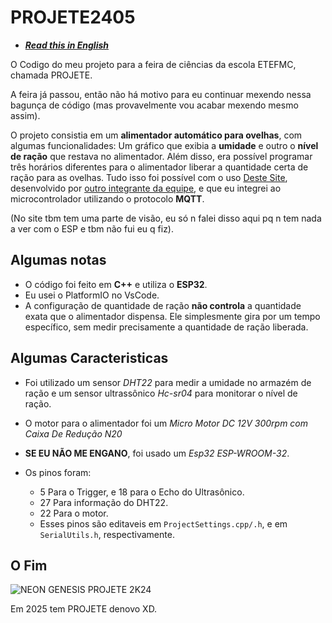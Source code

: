 # PROJETE2405

- ***[Read this in English](https://github.com/11-pog/PROJETE2405ESP/blob/main/README_EN.md)***

O Codigo do meu projeto para a feira de ciências da escola ETEFMC, chamada PROJETE.

A feira já passou, então não há motivo para eu continuar mexendo nessa bagunça de código (mas provavelmente vou acabar mexendo mesmo assim).

O projeto consistia em um **alimentador automático para ovelhas**, com algumas funcionalidades: Um gráfico que exibia a **umidade** e outro o **nível de ração** que restava no alimentador. Além disso, era possível programar três horários diferentes para o alimentador liberar a quantidade certa de ração para as ovelhas. Tudo isso foi possível com o uso [Deste Site](https://github.com/JuanCB1/site-com-contador), desenvolvido por [outro integrante da equipe](https://github.com/JuanCB1), e que eu integrei ao microcontrolador utilizando o protocolo **MQTT**.

(No site tbm tem uma parte de visão, eu só n falei disso aqui pq n tem nada a ver com o ESP e tbm não fui eu q fiz).

## Algumas notas

- O código foi feito em **C++** e utiliza o **ESP32**.
- Eu usei o PlatformIO no VsCode.
- A configuração de quantidade de ração **não controla** a quantidade exata que o alimentador dispensa. Ele simplesmente gira por um tempo específico, sem medir precisamente a quantidade de ração liberada.

## Algumas Caracteristicas

- Foi utilizado um sensor *DHT22* para medir a umidade no armazém de ração e um sensor ultrassônico *Hc-sr04* para monitorar o nível de ração.
- O motor para o alimentador foi um *Micro Motor DC 12V 300rpm com Caixa De Redução N20*
- **SE EU NÃO ME ENGANO**, foi usado um *Esp32 ESP-WROOM-32*.
- Os pinos foram:

  - 5 Para o Trigger, e 18 para o Echo do Ultrasônico.
  - 27 Para informação do DHT22.
  - 22 Para o motor.
  - Esses pinos são editaveis em `ProjectSettings.cpp/.h`, e em `SerialUtils.h`, respectivamente.

## O Fim

![NEON GENESIS PROJETE 2K24](https://github.com/11-pog/PROJETE2405ESP/blob/main/THE%20END%20OF%20PROJETE.png?raw=true)

Em 2025 tem PROJETE denovo XD.
